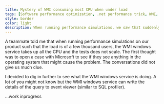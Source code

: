 ```yaml
---
title: Mystery of WMI consuming most CPU when under load
tags: [Software performance optimization, .net performance trick, WMI, high CPU]
style: border 
color: light 
description: When running performance simulations, we saw that suddenly WMI (Windows management instrumentation) was taking an unusually high amount of CPU. We initially thought that it is an environmental issue but it turned out to be an innocent-looking line in our code. Read the post to understand how we investigated the problem and reached to a fix. 
---
```


A teammate told me that when running performance simulations on our product such that the load is of a few thousand users, the WMI windows service takes up all the CPU and the tests does not scale. The first thought was to open a case with Microsoft to see if they see anything in the operating system that might cause the problem. The conversations did not give us much clue. 

I decided to dig in further to see what the WMI windows service is doing. A lot of you might not know but the WMI windows service can write the details of the query to event viewer (similar to SQL profiler). 

...work inprogress
